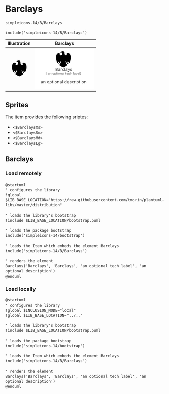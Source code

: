 # Barclays


```text
simpleicons-14/B/Barclays
```

```text
include('simpleicons-14/B/Barclays')
```



| Illustration | Barclays |
| :---: | :---: |
| ![illustration for Illustration](../../simpleicons-14/B/Barclays.png) | ![illustration for Barclays](../../simpleicons-14/B/Barclays.Local.png) |



## Sprites
The item provides the following sriptes:

- `<$BarclaysXs>`
- `<$BarclaysSm>`
- `<$BarclaysMd>`
- `<$BarclaysLg>`





## Barclays

### Load remotely
```plantuml
@startuml
' configures the library
!global $LIB_BASE_LOCATION="https://raw.githubusercontent.com/tmorin/plantuml-libs/master/distribution"

' loads the library's bootstrap
!include $LIB_BASE_LOCATION/bootstrap.puml

' loads the package bootstrap
include('simpleicons-14/bootstrap')

' loads the Item which embeds the element Barclays
include('simpleicons-14/B/Barclays')

' renders the element
Barclays('Barclays', 'Barclays', 'an optional tech label', 'an optional description')
@enduml
```

### Load locally
```plantuml
@startuml
' configures the library
!global $INCLUSION_MODE="local"
!global $LIB_BASE_LOCATION="../.."

' loads the library's bootstrap
!include $LIB_BASE_LOCATION/bootstrap.puml

' loads the package bootstrap
include('simpleicons-14/bootstrap')

' loads the Item which embeds the element Barclays
include('simpleicons-14/B/Barclays')

' renders the element
Barclays('Barclays', 'Barclays', 'an optional tech label', 'an optional description')
@enduml
```

